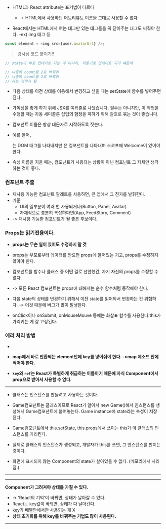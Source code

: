 
- HTML과 React attribute는 표기법이 다르다
    - -> HTML에서 사용하던 어트리뷰트 이름을 그대로 사용할 수 없다

- React에서는 HTML에서 여는 태그만 있는 태그들을 꼭 닫아주는 태그도 써줘야 한다.
    -ex) img 태그 등
```js
const element = <img src={user.avatarUrl} />;
```




> 강사님 코드 붙이기!!
```js
// state가 바로 업데이트 되는 게 아니라, 비동기로 업데이트 되기 떄문에

// 나중에 count를 2로 바꿔줘
// 나중에 count를 2로 바꿔줘
// 라는 의미가 됨
```


- 다음 상태를 이전 상태를 이용해서 변경하고 싶을 때는 setState에 함수를 넣어주면 된다.


- 가독성을 좋게 하기 위해 JSX를 여러줄로 나눴습니다. 필수는 아니지만, 이 작업을 수행할 때는 자동 세미콜론 삽입의 함정을 피하기 위해 괄호로 묶는 것이 좋습니다.

- 컴포넌트 이름은 항상 대문자로 시작하도록 짓는다.
- 예를 들어, <div /> 는 DOM 태그를 나타내지만 <Welcome /> 은 컴포넌트를 나타내며 스코프에 Welcome이 있어야 한다.


- 속성 이름을 지을 때는, 컴포넌트가 사용되는 상황이 아닌 컴포넌트 그 자체만 생각하는 것이 좋다.



### 컴포넌트 추출
- 재사용 가능한 컴포넌트 팔레트를 사용하면, 큰 앱에서 그 진가를 발휘한다.
- 기준
    - UI의 일부분이 여러 번 사용되거나(Button, Panel, Avatar)
    - 자체적으로 충분히 복잡하다면(App, FeedStory, Comment)
- -> 재사용 가능한 컴포넌트가 될 좋은 후보이다.



### Props는 읽기전용이다.
- **props는 무슨 일이 있어도 수정하지 말 것**
- props는 부모로부터 데이터를 받으면 props에 들어있는 거고, props를 수정하지 않아야 한다.

- 컴포넌트를 함수나 클래스 중 어떤 걸로 선언했건, 자기 자신의 props를 수정할 수 없다.
- -> 모든 React 컴포넌트는 props에 대해서는 순수 함수처럼 동작해야 한다.



- 다음 state의 상태를 변경하기 위해서 이전 state를 읽어와서 변경하는 건 위험하다. -> 이것 때문에 버그가 많이 발생한다. 



- onClick이나 onSubmit, onMouseMouve 등에는 화살표 함수를 사용한다.this가 가리키는 게 잘 고정된다.





### 에러 처리 방법
-

- **map에서 바로 반환되는 element안에 key를 넣어줘야 한다. ->map 메소드 안에 적어야 한다.**

- **`key`와 `ref`는 React가 특별하게 취급하는 이름이기 때문에 자식 Component에서 prop으로 받아서 사용할 수 없다.**



---
- 클래스는 인스턴스를 만들려고 사용하는 것이다.
- Game컴포넌트는 클래스이므로 React가 알아서 new Game()해서 인스턴스를 생성해서 Game컴포넌트에 붙여놓는다. Game instance에 state라는 속성이 저장된다.
- Game컴포넌트에서 this.setState, this.props에서 쓰이는 this가 이 클래스의 인스턴스를 가리킨다.
- 실제로 클래스의 인스턴스가 생성되고, 개발자가 this를 쓰면, 그 인스턴스를 만지는 것이다.

- 화면에 표시되지 않는 Component의 state가 살아있을 수 없다. (메모리에서 사라짐.)

---

---- 
**Component가 그려져야 상태를 가질 수 있다.**
- -> 'React의 기억'이 바뀌면, 상태가 날아갈 수 있다.
- React는 key값이 바뀌면, 상태가 다 날아간다.
- key가 배열안에서만 사용되는 게 X
- **상태 초기화를 위해 key를 바꿔주는 기법도 많이 사용된다.**
---